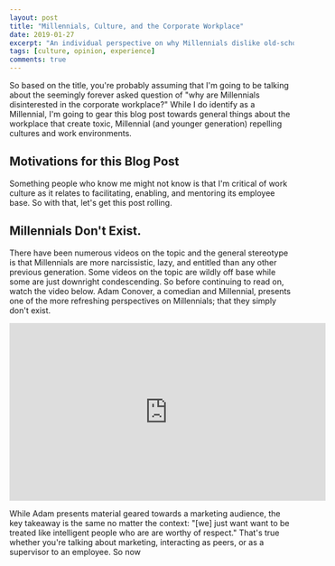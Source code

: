 ```yaml
---
layout: post
title: "Millennials, Culture, and the Corporate Workplace"
date: 2019-01-27
excerpt: "An individual perspective on why Millennials dislike old-school corporate culture."
tags: [culture, opinion, experience]
comments: true
---
```



<!-- Something I've been thinking about for a while now (and something that most people who know me don't know I'm passionate about) is inclusive culture and fostering a culture where everyone can do their best work. Recently, I found myself filling out a culture survey with a variety of questions. Everything from rate this and that statement from strongly disagree to strongly agree to how much do you think such and such affects things like promotions, compensation, and etc. type questions. The interesting thing is that, not matter the results, it asked me questions that weirdly put words to things I've encountered repeatedly. So here I find myself writing a blog post about it, because it's been bothering me for a long time (and what better place to talk about it). -->

So based on the title, you're probably assuming that I'm going to be talking about the seemingly forever asked question of "why are Millennials disinterested in the corporate workplace?" While I do identify as a Millennial, I'm going to gear this blog post towards general things about the workplace that create toxic, Millennial (and younger generation) repelling cultures and work environments.

## Motivations for this Blog Post

Something people who know me might not know is that I'm critical of work culture as it relates to facilitating, enabling, and mentoring its employee base. So with that, let's get this post rolling.

## Millennials Don't Exist.

There have been numerous videos on the topic and the general stereotype is that Millennials are more narcissistic, lazy, and entitled than any other previous generation. Some videos on the topic are wildly off base while some are just downright condescending. So before continuing to read on, watch the video below. Adam Conover, a comedian and Millennial, presents one of the more refreshing perspectives on Millennials; that they simply don't exist.

<iframe width="560" height="315" src="https://www.youtube.com/embed/-HFwok9SlQQ" frameborder="0" allow="accelerometer; autoplay; encrypted-media; gyroscope; picture-in-picture" allowfullscreen></iframe>

While Adam presents material geared towards a marketing audience, the key takeaway is the same no matter the context: "[we] just want want to be treated like intelligent people who are are worthy of respect." That's true whether you're talking about marketing, interacting as peers, or as a supervisor to an employee. So now





<!-- According to Sinek, Millennials are being put into corporate environments that don't properly support us. While I agree with the overall statement, he breaks down the unhappiness of millennials into four parts:

1. Patience
2. Bad Parenting
3. Technology
4. Last

-->
